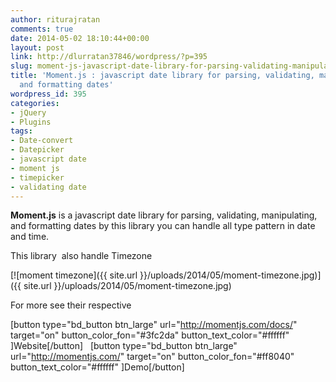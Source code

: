 ```yaml
---
author: riturajratan
comments: true
date: 2014-05-02 18:10:44+00:00
layout: post
link: http://dlurratan37846/wordpress/?p=395
slug: moment-js-javascript-date-library-for-parsing-validating-manipulating-and-formatting-dates
title: 'Moment.js : javascript date library for parsing, validating, manipulating,
  and formatting dates'
wordpress_id: 395
categories:
- jQuery
- Plugins
tags:
- Date-convert
- Datepicker
- javascript date
- moment js
- timepicker
- validating date
---
```


**Moment.js** is a javascript date library for parsing, validating, manipulating, and formatting dates by this library you can handle all type pattern in date and time.

This library  also handle Timezone

[![moment timezone]({{ site.url }}/uploads/2014/05/moment-timezone.jpg)]({{ site.url }}/uploads/2014/05/moment-timezone.jpg)

For more see their respective

[button type="bd_button btn_large" url="http://momentjs.com/docs/" target="on" button_color_fon="#3fc2da" button_text_color="#ffffff" ]Website[/button]   [button type="bd_button btn_large" url="http://momentjs.com/" target="on" button_color_fon="#ff8040" button_text_color="#ffffff" ]Demo[/button]




